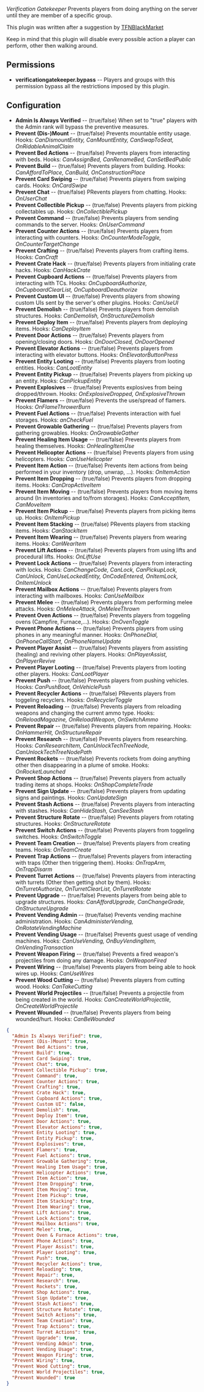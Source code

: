 *Verification Gatekeeper* Prevents players from doing anything on the server until they are member of a specific group.

This plugin was written after a suggestion by [TFNBlackMarket](https://umod.org/user/TFNBlackMarket)


Keep in mind that this plugin will disable every possible action a player can perform, other then walking around.


## Permissions

- **verificationgatekeeper.bypass** -- Players and groups with this permission bypass all the restrictions imposed by this plugin.


## Configuration

- **Admin Is Always Verified** -- (true/false) When set to "true" players with the Admin rank will bypass the preventive measures.
- **Prevent (Dis-)Mount** -- (true/false) Prevents mountable entity usage. Hooks: *CanDismountEntity, CanMountEntity, CanSwapToSeat, OnRidableAnimalClaim*
- **Prevent Bed Actions** -- (true/false) Prevents players from interacting with beds. Hooks: *CanAssignBed, CanRenameBed, CanSetBedPublic*
- **Prevent Build** -- (true/false) Prevents players from building. Hooks: *CanAffordToPlace, CanBuild, OnConstructionPlace*
- **Prevent Card Swiping** -- (true/false) Prevents players from swiping cards. Hooks: *OnCardSwipe*
- **Prevent Chat** -- (true/false) PRevents players from chatting. Hooks: *OnUserChat*
- **Prevent Collectible Pickup** -- (true/false) Prevents players from picking collectables up. Hooks: *OnCollectiblePickup*
- **Prevent Command** -- (true/false) Prevents players from sending commands to the server. Hooks: *OnUserCommand*
- **Prevent Counter Actions** -- (true/false) Prevents players from interacting with counters. Hooks: *OnCounterModeToggle, OnCounterTargetChange*
- **Prevent Crafting** -- (true/false) Prevents players from crafting items. Hooks: *CanCraft*
- **Prevent Crate Hack** -- (true/false) Prevents players from initialing crate hacks. Hooks: *CanHackCrate*
- **Prevent Cupboard Actions** -- (true/false) Prevents players from interacting with TCs. Hooks: *OnCupboardAuthorize, OnCupboardClearList, OnCupboardDeauthorize*
- **Prevent Custom UI** -- (true/false) Prevents players from showing custom UIs sent by the server's other plugins. Hooks: *CanUseUI*
- **Prevent Demolish** -- (true/false) Prevents players from demolish structures. Hooks: *CanDemolish, OnStructureDemolish*
- **Prevent Deploy Item** -- (true/false) Prevents players from deploying items. Hooks: *CanDeployItem*
- **Prevent Door Actions** -- (true/false) Prevents players from opening/closing doors. Hooks: *OnDoorClosed, OnDoorOpened*
- **Prevent Elevator Actions** -- (true/false) Prevents players from interacting with elevator buttons. Hooks: *OnElevatorButtonPress*
- **Prevent Entity Looting** -- (true/false) Prevents players from looting entities. Hooks: *CanLootEntity*
- **Prevent Entity Pickup** -- (true/false) Prevents players from picking up an entity. Hooks: *CanPickupEntity*
- **Prevent Explosives** -- (true/false) Prevents explosives from being dropped/thrown. Hooks: *OnExplosiveDropped, OnExplosiveThrown*
- **Prevent Flamers** -- (true/false) Prevents the use/spread of flamers. Hooks: *OnFlameThrowerBurn*
- **Prevent Fuel Actions** -- (true/false) Prevents interaction with fuel storages. Hooks: *anCheckFuel*
- **Prevent Growable Gathering** -- (true/false) Prevents players from gathering growables. Hooks: *OnGrowableGather*
- **Prevent Healing Item Usage** -- (true/false) Prevents players from healing themselves. Hooks: *OnHealingItemUse*
- **Prevent Helicopter Actions** -- (true/false) Prevents players from using helicopters. Hooks: *CanUseHelicopter*
- **Prevent Item Action** -- (true/false) Prevents item actions from being performed in your inventory (drop, unwrap, ...). Hooks: *OnItemAction*
- **Prevent Item Dropping** -- (true/false) Prevents players from dropping items. Hooks: *CanDropActiveItem*
- **Prevent Item Moving** -- (true/false) Prevents players from moving items around (In inventories and to/from storages). Hooks: *CanAcceptItem, CanMoveItem*
- **Prevent Item Pickup** -- (true/false) Prevents players from picking items up. Hooks: *OnItemPickup*
- **Prevent Item Stacking** -- (true/false) PRevents players from stacking items. Hooks: *CanStackItem*
- **Prevent Item Wearing** -- (true/false) Prevents players from wearing items. Hooks: *CanWearItem*
- **Prevent Lift Actions** -- (true/false) Prevents players from using lifts and procedural lifts. Hooks: *OnLiftUse*
- **Prevent Lock Actions** -- (true/false) Prevents players from interacting with locks. Hooks: *CanChangeCode, CanLock, CanPickupLock, CanUnlock, CanUseLockedEntity, OnCodeEntered, OnItemLock, OnItemUnlock*
- **Prevent Mailbox Actions** -- (true/false) Prevents players from interacting with mailboxes. Hooks: *CanUseMailbox*
- **Prevent Melee** -- (true/false) Prevents players from performing melee attacks. Hooks: *OnMeleeAttack, OnMeleeThrown*
- **Prevent Oven Actions** -- (true/false) Prevents players from toggeling ovens (Campfire, Furnace,...). Hooks: *OnOvenToggle*
- **Prevent Phone Actions** -- (true/false) Prevents players from using phones in any meaningful manner. Hooks: *OnPhoneDial, OnPhoneCallStart, OnPhoneNameUpdate*
- **Prevent Player Assist** -- (true/false) Prevents players from assisting (healing) and reviving other players. Hooks: *OnPlayerAssist, OnPlayerRevive*
- **Prevent Player Looting** -- (true/false) Prevents players from looting other players. Hooks: *CanLootPlayer*
- **Prevent Push** -- (true/false) Prevents players from pushing vehicles. Hooks: *CanPushBoat, OnVehiclePush*
- **Prevent Recycler Actions** -- (true/false) PRevents players from toggeling recyclers. Hooks: *OnRecyclerToggle*
- **Prevent Reloading** -- (true/false) Prevents players from reloading weapons and changing the current ammo type. Hooks: *OnReloadMagazine, OnReloadWeapon, OnSwitchAmmo*
- **Prevent Repair** -- (true/false) Prevents players from repairing. Hooks: *OnHammerHit, OnStructureRepair*
- **Prevent Research** -- (true/false) Prevents players from researching. Hooks: *CanResearchItem, CanUnlockTechTreeNode, CanUnlockTechTreeNodePath*
- **Prevent Rockets** -- (true/false) Prevents rockets from doing anything other then disappearing in a plume of smoke. Hooks: *OnRocketLaunched*
- **Prevent Shop Actions** -- (true/false) Prevents players from actually trading items at shops. Hooks: *OnShopCompleteTrade*
- **Prevent Sign Update** -- (true/false) Prevents players from updating signs and paintings. Hooks: *CanUpdateSign*
- **Prevent Stash Actions** -- (true/false) Prevents players from interacting with stashes. Hooks: *CanHideStash, CanSeeStash*
- **Prevent Structure Rotate** -- (true/false) Prevents players from rotating structures. Hooks: *OnStructureRotate*
- **Prevent Switch Actions** -- (true/false) Prevents players from toggeling switches. Hooks: *OnSwitchToggle*
- **Prevent Team Creation** -- (true/false) Prevents players from creating teams. Hooks: *OnTeamCreate*
- **Prevent Trap Actions** -- (true/false) Prevents players from interacting with traps (Other then triggering them). Hooks: *OnTrapArm, OnTrapDisarm*
- **Prevent Turret Actions** -- (true/false) Prevents players from interacting with turrets (Other then getting shot by them). Hooks: *OnTurretAuthorize, OnTurretClearList, OnTurretRotate*
- **Prevent Upgrade** -- (true/false) Prevents players from being able to upgrade structures. Hooks: *CanAffordUpgrade, CanChangeGrade, OnStructureUpgrade*
- **Prevent Vending Admin** -- (true/false) Prevents vending machine administration. Hooks: *CanAdministerVending, OnRotateVendingMachine*
- **Prevent Vending Usage** -- (true/false) Prevents guest usage of vending machines. Hooks: *CanUseVending, OnBuyVendingItem, OnVendingTransaction*
- **Prevent Weapon Firing** -- (true/false) Prevents a fired weapon's projectiles from doing any damage. Hooks: *OnWeaponFired*
- **Prevent Wiring** -- (true/false) Prevents players from being able to hook wires up. Hooks: *CanUseWires*
- **Prevent Wood Cutting** -- (true/false) Prevents players from cutting wood. Hooks: *CanTakeCutting*
- **Prevent World Projectiles** -- (true/false) Prevents a projectile from being created in the world. Hooks: *CanCreateWorldProjectile, OnCreateWorldProjectile*
- **Prevent Wounded** -- (true/false) Prevents players from being wounded/hurt. Hooks: *CanBeWounded*


```json
{
  "Admin Is Always Verified": true,
  "Prevent (Dis-)Mount": true,
  "Prevent Bed Actions": true,
  "Prevent Build": true,
  "Prevent Card Swiping": true,
  "Prevent Chat": true,
  "Prevent Collectible Pickup": true,
  "Prevent Command": true,
  "Prevent Counter Actions": true,
  "Prevent Crafting": true,
  "Prevent Crate Hack": true,
  "Prevent Cupboard Actions": true,
  "Prevent Custom UI": false,
  "Prevent Demolish": true,
  "Prevent Deploy Item": true,
  "Prevent Door Actions": true,
  "Prevent Elevator Actions": true,
  "Prevent Entity Looting": true,
  "Prevent Entity Pickup": true,
  "Prevent Explosives": true,
  "Prevent Flamers": true,
  "Prevent Fuel Actions": true,
  "Prevent Growable Gathering": true,
  "Prevent Healing Item Usage": true,
  "Prevent Helicopter Actions": true,
  "Prevent Item Action": true,
  "Prevent Item Dropping": true,
  "Prevent Item Moving": true,
  "Prevent Item Pickup": true,
  "Prevent Item Stacking": true,
  "Prevent Item Wearing": true,
  "Prevent Lift Actions": true,
  "Prevent Lock Actions": true,
  "Prevent Mailbox Actions": true,
  "Prevent Melee": true,
  "Prevent Oven & Furnace Actions": true,
  "Prevent Phone Actions": true,
  "Prevent Player Assist": true,
  "Prevent Player Looting": true,
  "Prevent Push": true,
  "Prevent Recycler Actions": true,
  "Prevent Reloading": true,
  "Prevent Repair": true,
  "Prevent Research": true,
  "Prevent Rockets": true,
  "Prevent Shop Actions": true,
  "Prevent Sign Update": true,
  "Prevent Stash Actions": true,
  "Prevent Structure Rotate": true,
  "Prevent Switch Actions": true,
  "Prevent Team Creation": true,
  "Prevent Trap Actions": true,
  "Prevent Turret Actions": true,
  "Prevent Upgrade": true,
  "Prevent Vending Admin": true,
  "Prevent Vending Usage": true,
  "Prevent Weapon Firing": true,
  "Prevent Wiring": true,
  "Prevent Wood Cutting": true,
  "Prevent World Projectiles": true,
  "Prevent Wounded": true
}
```
